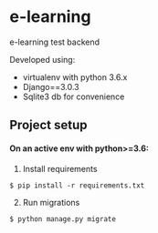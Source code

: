 # e-learning

e-learning test backend

Developed using:
- virtualenv with python 3.6.x
- Django==3.0.3
- Sqlite3 db for convenience

## Project setup


#### On an active env with python>=3.6:

1. Install requirements
```console
$ pip install -r requirements.txt
```

2. Run migrations
```console
$ python manage.py migrate
```
